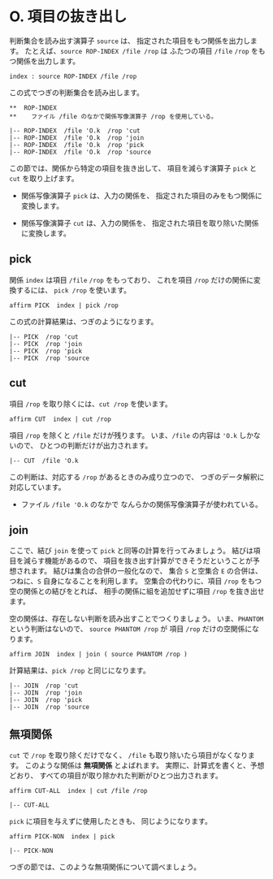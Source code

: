 # O. 項目の抜き出し


判断集合を読み出す演算子 `source` は、
指定された項目をもつ関係を出力します。
たとえば、`source ROP-INDEX /file /rop` は
ふたつの項目 `/file` `/rop` をもつ関係を出力します。

``` text
index : source ROP-INDEX /file /rop
```

この式でつぎの判断集合を読み出します。

``` text
**  ROP-INDEX
**    ファイル /file のなかで関係写像演算子 /rop を使用している。

|-- ROP-INDEX  /file 'O.k  /rop 'cut
|-- ROP-INDEX  /file 'O.k  /rop 'join
|-- ROP-INDEX  /file 'O.k  /rop 'pick
|-- ROP-INDEX  /file 'O.k  /rop 'source
```

この節では、関係から特定の項目を抜き出して、
項目を減らす演算子 `pick` と `cut` を取り上げます。

 - 関係写像演算子 `pick` は、入力の関係を、
   指定された項目のみをもつ関係に変換します。

 - 関係写像演算子 `cut` は、入力の関係を、
   指定された項目を取り除いた関係に変換します。


## pick

関係 `index` は項目 `/file` `/rop` をもっており、
これを項目 `/rop` だけの関係に変換するには、
`pick /rop` を使います。

``` text
affirm PICK  index | pick /rop
```

この式の計算結果は、つぎのようになります。

``` text
|-- PICK  /rop 'cut
|-- PICK  /rop 'join
|-- PICK  /rop 'pick
|-- PICK  /rop 'source
```


## cut

項目 `/rop` を取り除くには、`cut /rop` を使います。

``` text
affirm CUT  index | cut /rop
```

項目 `/rop` を除くと `/file` だけが残ります。
いま、`/file` の内容は `'O.k` しかないので、
ひとつの判断だけが出力されます。

``` text
|-- CUT  /file 'O.k
```

この判断は、対応する `/rop` があるときのみ成り立つので、
つぎのデータ解釈に対応しています。

 - ファイル `/file 'O.k` のなかで
   なんらかの関係写像演算子が使われている。


## join

ここで、結び `join` を使って
`pick` と同等の計算を行ってみましょう。
結びは項目を減らす機能があるので、
項目を抜き出す計算ができそうだということが予想されます。
結びは集合の合併の一般化なので、
集合 `S` と空集合 `E` の合併は、
つねに、`S` 自身になることを利用します。
空集合の代わりに、項目 `/rop` をもつ空の関係との結びをとれば、
相手の関係に組を追加せずに項目 `/rop` を抜き出せます。

空の関係は、存在しない判断を読み出すことでつくりましょう。
いま、`PHANTOM` という判断はないので、
`source PHANTOM /rop` が
項目 `/rop` だけの空関係になります。

``` text
affirm JOIN  index | join ( source PHANTOM /rop )
```

計算結果は、`pick /rop` と同じになります。

``` text
|-- JOIN  /rop 'cut
|-- JOIN  /rop 'join
|-- JOIN  /rop 'pick
|-- JOIN  /rop 'source
```


## 無項関係

`cut` で `/rop` を取り除くだけでなく、
`/file` も取り除いたら項目がなくなります。
このような関係は **無項関係** とよばれます。
実際に、計算式を書くと、予想どおり、
すべての項目が取り除かれた判断がひとつ出力されます。

``` text
affirm CUT-ALL  index | cut /file /rop
```
``` text
|-- CUT-ALL
```

`pick` に項目を与えずに使用したときも、
同じようになります。

``` text
affirm PICK-NON  index | pick
```
``` text
|-- PICK-NON
```

つぎの節では、このような無項関係について調べましょう。


[O.k]:   https://github.com/seinokatsuhiro/abc-of-koshucode/blob/master/draft/section/O/O.k

